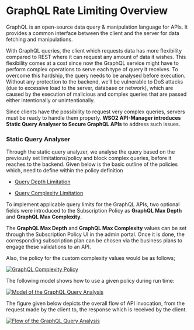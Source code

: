 # GraphQL Rate Limiting Overview 

GraphQL is an open-source data query & manipulation language for APIs. It provides a common interface between the client and the server for data fetching and manipulations.

With GraphQL queries, the client which requests data has more flexibility compared to REST where it can request any amount of data it wishes. This flexibility comes at a cost since now the GraphQL service might have to perform complex operations to serve each type of query it receives. To overcome this hardship, the query needs to be analysed before execution. Without any protection to the backend, we’ll be vulnerable to DoS attacks (due to excessive load to the server, database or network), which are caused by the execution of malicious and complex queries that are passed either intentionally or unintentionally. 

Since clients have the possibility to request very complex queries, servers must be ready to handle them properly. 
**WSO2 API-Manager introduces Static Query Analyser to Secure GraphQL APIs** to address such issues.

### Static Query Analyser

Through the static query analyzer, we analyse the query based on the previously set limitations/policy and block complex queries, before it reaches to the backend. Given below is the basic outline of the policies which, need to define within the policy definition

   - [Query Depth Limitation]({{base_path}}/learn/api-security/graphql-query-analysis/query-depth-limitation)
    
   - [Query Complexity Limitation]({{base_path}}/learn/api-security/graphql-query-analysis/query-complexity-limitation)


To implement applicable query limits for the GraphQL APIs, two optional fields were introduced to the Subscription Policy as **GraphQL Max Depth** and  **GraphQL Max Complexity**.

The **GraphQL Max Depth**  and **GraphQL Max Complexity** values can be set through the Subscription Policy UI in the admin portal. Once it is done, the corresponding subscription plan can be chosen via the business plans to engage these validations to an API. 

Also, the policy for the custom complexity values would be as follows;

   [![GraphQL Complexity Policy]({{base_path}}/assets/img/learn/graphql-complexity-policy.png)]({{base_path}}/assets/img/learn/graphql-complexity-policy.png)


The following model shows how to use a given policy during run time:

  [![Model of the GraphQL Query Analysis]({{base_path}}/assets/img/learn/graphql-query-complexity-model.jpg)]({{base_path}}/assets/img/learn/graphql-query-complexity-model.jpg)


The figure given below depicts the overall flow of API invocation, from the request made by the client to, the response which is received by the client.

 
  [![Flow of the GraphQL Query Analysis]({{base_path}}/assets/img/learn/graphql-query-analysis-flow.jpg)]({{base_path}}/assets/img/learn/graphql-query-analysis-flow.jpg)





